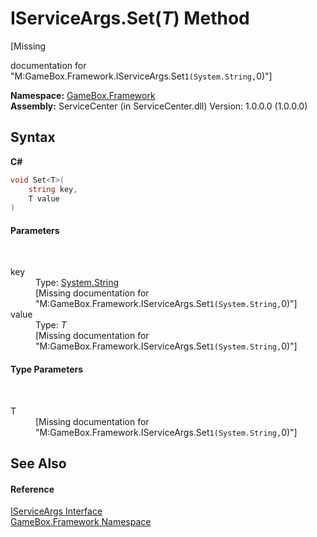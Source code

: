 # IServiceArgs.Set(*T*) Method 
 

\[Missing <summary> documentation for "M:GameBox.Framework.IServiceArgs.Set``1(System.String,``0)"\]

**Namespace:**&nbsp;<a href="a8957fe6-9cc0-3a6d-cd5c-a2a246efee1e">GameBox.Framework</a><br />**Assembly:**&nbsp;ServiceCenter (in ServiceCenter.dll) Version: 1.0.0.0 (1.0.0.0)

## Syntax

**C#**<br />
``` C#
void Set<T>(
	string key,
	T value
)

```


#### Parameters
&nbsp;<dl><dt>key</dt><dd>Type: <a href="http://msdn2.microsoft.com/zh-cn/library/s1wwdcbf" target="_blank">System.String</a><br />\[Missing <param name="key"/> documentation for "M:GameBox.Framework.IServiceArgs.Set``1(System.String,``0)"\]</dd><dt>value</dt><dd>Type: *T*<br />\[Missing <param name="value"/> documentation for "M:GameBox.Framework.IServiceArgs.Set``1(System.String,``0)"\]</dd></dl>

#### Type Parameters
&nbsp;<dl><dt>T</dt><dd>\[Missing <typeparam name="T"/> documentation for "M:GameBox.Framework.IServiceArgs.Set``1(System.String,``0)"\]</dd></dl>

## See Also


#### Reference
<a href="691cff4c-ca92-a568-5af1-ef87a159a8a5">IServiceArgs Interface</a><br /><a href="a8957fe6-9cc0-3a6d-cd5c-a2a246efee1e">GameBox.Framework Namespace</a><br />